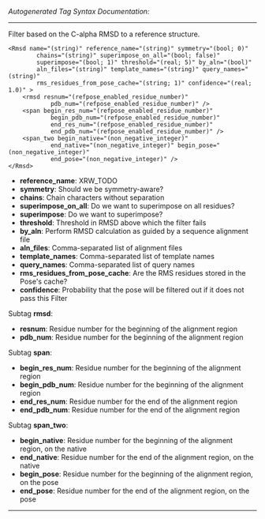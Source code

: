 _Autogenerated Tag Syntax Documentation:_

---
Filter based on the C-alpha RMSD to a reference structure.

```
<Rmsd name="(string)" reference_name="(string)" symmetry="(bool; 0)"
        chains="(string)" superimpose_on_all="(bool; false)"
        superimpose="(bool; 1)" threshold="(real; 5)" by_aln="(bool)"
        aln_files="(string)" template_names="(string)" query_names="(string)"
        rms_residues_from_pose_cache="(string; 1)" confidence="(real; 1.0)" >
    <rmsd resnum="(refpose_enabled_residue_number)"
            pdb_num="(refpose_enabled_residue_number)" />
    <span begin_res_num="(refpose_enabled_residue_number)"
            begin_pdb_num="(refpose_enabled_residue_number)"
            end_res_num="(refpose_enabled_residue_number)"
            end_pdb_num="(refpose_enabled_residue_number)" />
    <span_two begin_native="(non_negative_integer)"
            end_native="(non_negative_integer)" begin_pose="(non_negative_integer)"
            end_pose="(non_negative_integer)" />
</Rmsd>
```

-   **reference_name**: XRW_TODO
-   **symmetry**: Should we be symmetry-aware?
-   **chains**: Chain characters without separation
-   **superimpose_on_all**: Do we want to superimpose on all residues?
-   **superimpose**: Do we want to superimpose?
-   **threshold**: Threshold in RMSD above which the filter fails
-   **by_aln**: Perform RMSD calculation as guided by a sequence alignment file
-   **aln_files**: Comma-separated list of alignment files
-   **template_names**: Comma-separated list of template names
-   **query_names**: Comma-separated list of query names
-   **rms_residues_from_pose_cache**: Are the RMS residues stored in the Pose's cache?
-   **confidence**: Probability that the pose will be filtered out if it does not pass this Filter


Subtag **rmsd**:   

-   **resnum**: Residue number for the beginning of the alignment region
-   **pdb_num**: Residue number for the beginning of the alignment region

Subtag **span**:   

-   **begin_res_num**: Residue number for the beginning of the alignment region
-   **begin_pdb_num**: Residue number for the beginning of the alignment region
-   **end_res_num**: Residue number for the end of the alignment region
-   **end_pdb_num**: Residue number for the end of the alignment region

Subtag **span_two**:   

-   **begin_native**: Residue number for the beginning of the alignment region, on the native
-   **end_native**: Residue number for the end of the alignment region, on the native
-   **begin_pose**: Residue number for the beginning of the alignment region, on the pose
-   **end_pose**: Residue number for the end of the alignment region, on the pose

---
